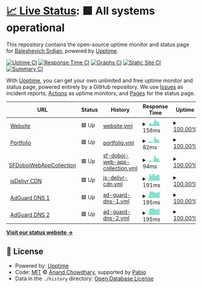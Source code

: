 # [📈 Live Status](https://demo.upptime.js.org): <!--live status--> **🟩 All systems operational**

This repository contains the open-source uptime monitor and status page for [Baleshevich Srdjan](https://wp.me/2brNg), powered by [Upptime](https://github.com/upptime/upptime).

[![Uptime CI](https://github.com/BaleshSrle/upptime/workflows/Uptime%20CI/badge.svg)](https://github.com/BaleshSrle/upptime/actions?query=workflow%3A%22Uptime+CI%22)
[![Response Time CI](https://github.com/BaleshSrle/upptime/workflows/Response%20Time%20CI/badge.svg)](https://github.com/BaleshSrle/upptime/actions?query=workflow%3A%22Response+Time+CI%22)
[![Graphs CI](https://github.com/BaleshSrle/upptime/workflows/Graphs%20CI/badge.svg)](https://github.com/BaleshSrle/upptime/actions?query=workflow%3A%22Graphs+CI%22)
[![Static Site CI](https://github.com/BaleshSrle/upptime/workflows/Static%20Site%20CI/badge.svg)](https://github.com/BaleshSrle/upptime/actions?query=workflow%3A%22Static+Site+CI%22)
[![Summary CI](https://github.com/BaleshSrle/upptime/workflows/Summary%20CI/badge.svg)](https://github.com/BaleshSrle/upptime/actions?query=workflow%3A%22Summary+CI%22)

With [Upptime](https://upptime.js.org), you can get your own unlimited and free uptime monitor and status page, powered entirely by a GitHub repository. We use [Issues](https://github.com/BaleshSrle/upptime/issues) as incident reports, [Actions](https://github.com/BaleshSrle/upptime/actions) as uptime monitors, and [Pages](https://demo.upptime.js.org) for the status page.

<!--start: status pages-->
<!-- This summary is generated by Upptime (https://github.com/upptime/upptime) -->
<!-- Do not edit this manually, your changes will be overwritten -->
<!-- prettier-ignore -->
| URL | Status | History | Response Time | Uptime |
| --- | ------ | ------- | ------------- | ------ |
| <img alt="" src="https://baleshsrle.github.io/images/logo.png" height="13"> [Website](https://baleshsrle.github.io/) | 🟩 Up | [website.yml](https://github.com/BaleshSrle/upptime/commits/HEAD/history/website.yml) | <details><summary><img alt="Response time graph" src="./graphs/website/response-time-week.png" height="20"> 156ms</summary><br><a href="https://BaleshSrle.github.io/upptime/history/website"><img alt="Response time 201" src="https://img.shields.io/endpoint?url=https%3A%2F%2Fraw.githubusercontent.com%2FBaleshSrle%2Fupptime%2FHEAD%2Fapi%2Fwebsite%2Fresponse-time.json"></a><br><a href="https://BaleshSrle.github.io/upptime/history/website"><img alt="24-hour response time 57" src="https://img.shields.io/endpoint?url=https%3A%2F%2Fraw.githubusercontent.com%2FBaleshSrle%2Fupptime%2FHEAD%2Fapi%2Fwebsite%2Fresponse-time-day.json"></a><br><a href="https://BaleshSrle.github.io/upptime/history/website"><img alt="7-day response time 156" src="https://img.shields.io/endpoint?url=https%3A%2F%2Fraw.githubusercontent.com%2FBaleshSrle%2Fupptime%2FHEAD%2Fapi%2Fwebsite%2Fresponse-time-week.json"></a><br><a href="https://BaleshSrle.github.io/upptime/history/website"><img alt="30-day response time 164" src="https://img.shields.io/endpoint?url=https%3A%2F%2Fraw.githubusercontent.com%2FBaleshSrle%2Fupptime%2FHEAD%2Fapi%2Fwebsite%2Fresponse-time-month.json"></a><br><a href="https://BaleshSrle.github.io/upptime/history/website"><img alt="1-year response time 201" src="https://img.shields.io/endpoint?url=https%3A%2F%2Fraw.githubusercontent.com%2FBaleshSrle%2Fupptime%2FHEAD%2Fapi%2Fwebsite%2Fresponse-time-year.json"></a></details> | <details><summary><a href="https://BaleshSrle.github.io/upptime/history/website">100.00%</a></summary><a href="https://BaleshSrle.github.io/upptime/history/website"><img alt="All-time uptime 100.00%" src="https://img.shields.io/endpoint?url=https%3A%2F%2Fraw.githubusercontent.com%2FBaleshSrle%2Fupptime%2FHEAD%2Fapi%2Fwebsite%2Fuptime.json"></a><br><a href="https://BaleshSrle.github.io/upptime/history/website"><img alt="24-hour uptime 100.00%" src="https://img.shields.io/endpoint?url=https%3A%2F%2Fraw.githubusercontent.com%2FBaleshSrle%2Fupptime%2FHEAD%2Fapi%2Fwebsite%2Fuptime-day.json"></a><br><a href="https://BaleshSrle.github.io/upptime/history/website"><img alt="7-day uptime 100.00%" src="https://img.shields.io/endpoint?url=https%3A%2F%2Fraw.githubusercontent.com%2FBaleshSrle%2Fupptime%2FHEAD%2Fapi%2Fwebsite%2Fuptime-week.json"></a><br><a href="https://BaleshSrle.github.io/upptime/history/website"><img alt="30-day uptime 100.00%" src="https://img.shields.io/endpoint?url=https%3A%2F%2Fraw.githubusercontent.com%2FBaleshSrle%2Fupptime%2FHEAD%2Fapi%2Fwebsite%2Fuptime-month.json"></a><br><a href="https://BaleshSrle.github.io/upptime/history/website"><img alt="1-year uptime 100.00%" src="https://img.shields.io/endpoint?url=https%3A%2F%2Fraw.githubusercontent.com%2FBaleshSrle%2Fupptime%2FHEAD%2Fapi%2Fwebsite%2Fuptime-year.json"></a></details>
| <img alt="" src="https://icons.duckduckgo.com/ip3/baleshsrle.github.io.ico" height="13"> [Portfolio](https://baleshsrle.github.io/portfolio/) | 🟩 Up | [portfolio.yml](https://github.com/BaleshSrle/upptime/commits/HEAD/history/portfolio.yml) | <details><summary><img alt="Response time graph" src="./graphs/portfolio/response-time-week.png" height="20"> 82ms</summary><br><a href="https://BaleshSrle.github.io/upptime/history/portfolio"><img alt="Response time 63" src="https://img.shields.io/endpoint?url=https%3A%2F%2Fraw.githubusercontent.com%2FBaleshSrle%2Fupptime%2FHEAD%2Fapi%2Fportfolio%2Fresponse-time.json"></a><br><a href="https://BaleshSrle.github.io/upptime/history/portfolio"><img alt="24-hour response time 28" src="https://img.shields.io/endpoint?url=https%3A%2F%2Fraw.githubusercontent.com%2FBaleshSrle%2Fupptime%2FHEAD%2Fapi%2Fportfolio%2Fresponse-time-day.json"></a><br><a href="https://BaleshSrle.github.io/upptime/history/portfolio"><img alt="7-day response time 82" src="https://img.shields.io/endpoint?url=https%3A%2F%2Fraw.githubusercontent.com%2FBaleshSrle%2Fupptime%2FHEAD%2Fapi%2Fportfolio%2Fresponse-time-week.json"></a><br><a href="https://BaleshSrle.github.io/upptime/history/portfolio"><img alt="30-day response time 70" src="https://img.shields.io/endpoint?url=https%3A%2F%2Fraw.githubusercontent.com%2FBaleshSrle%2Fupptime%2FHEAD%2Fapi%2Fportfolio%2Fresponse-time-month.json"></a><br><a href="https://BaleshSrle.github.io/upptime/history/portfolio"><img alt="1-year response time 63" src="https://img.shields.io/endpoint?url=https%3A%2F%2Fraw.githubusercontent.com%2FBaleshSrle%2Fupptime%2FHEAD%2Fapi%2Fportfolio%2Fresponse-time-year.json"></a></details> | <details><summary><a href="https://BaleshSrle.github.io/upptime/history/portfolio">100.00%</a></summary><a href="https://BaleshSrle.github.io/upptime/history/portfolio"><img alt="All-time uptime 100.00%" src="https://img.shields.io/endpoint?url=https%3A%2F%2Fraw.githubusercontent.com%2FBaleshSrle%2Fupptime%2FHEAD%2Fapi%2Fportfolio%2Fuptime.json"></a><br><a href="https://BaleshSrle.github.io/upptime/history/portfolio"><img alt="24-hour uptime 100.00%" src="https://img.shields.io/endpoint?url=https%3A%2F%2Fraw.githubusercontent.com%2FBaleshSrle%2Fupptime%2FHEAD%2Fapi%2Fportfolio%2Fuptime-day.json"></a><br><a href="https://BaleshSrle.github.io/upptime/history/portfolio"><img alt="7-day uptime 100.00%" src="https://img.shields.io/endpoint?url=https%3A%2F%2Fraw.githubusercontent.com%2FBaleshSrle%2Fupptime%2FHEAD%2Fapi%2Fportfolio%2Fuptime-week.json"></a><br><a href="https://BaleshSrle.github.io/upptime/history/portfolio"><img alt="30-day uptime 100.00%" src="https://img.shields.io/endpoint?url=https%3A%2F%2Fraw.githubusercontent.com%2FBaleshSrle%2Fupptime%2FHEAD%2Fapi%2Fportfolio%2Fuptime-month.json"></a><br><a href="https://BaleshSrle.github.io/upptime/history/portfolio"><img alt="1-year uptime 100.00%" src="https://img.shields.io/endpoint?url=https%3A%2F%2Fraw.githubusercontent.com%2FBaleshSrle%2Fupptime%2FHEAD%2Fapi%2Fportfolio%2Fuptime-year.json"></a></details>
| <img alt="" src="https://icons.duckduckgo.com/ip3/baleshsrle.github.io.ico" height="13"> [SFDobojWebAppCollection](https://baleshsrle.github.io/SFDobojWebAppCollection/) | 🟩 Up | [sf-doboj-web-app-collection.yml](https://github.com/BaleshSrle/upptime/commits/HEAD/history/sf-doboj-web-app-collection.yml) | <details><summary><img alt="Response time graph" src="./graphs/sf-doboj-web-app-collection/response-time-week.png" height="20"> 94ms</summary><br><a href="https://BaleshSrle.github.io/upptime/history/sf-doboj-web-app-collection"><img alt="Response time 68" src="https://img.shields.io/endpoint?url=https%3A%2F%2Fraw.githubusercontent.com%2FBaleshSrle%2Fupptime%2FHEAD%2Fapi%2Fsf-doboj-web-app-collection%2Fresponse-time.json"></a><br><a href="https://BaleshSrle.github.io/upptime/history/sf-doboj-web-app-collection"><img alt="24-hour response time 16" src="https://img.shields.io/endpoint?url=https%3A%2F%2Fraw.githubusercontent.com%2FBaleshSrle%2Fupptime%2FHEAD%2Fapi%2Fsf-doboj-web-app-collection%2Fresponse-time-day.json"></a><br><a href="https://BaleshSrle.github.io/upptime/history/sf-doboj-web-app-collection"><img alt="7-day response time 94" src="https://img.shields.io/endpoint?url=https%3A%2F%2Fraw.githubusercontent.com%2FBaleshSrle%2Fupptime%2FHEAD%2Fapi%2Fsf-doboj-web-app-collection%2Fresponse-time-week.json"></a><br><a href="https://BaleshSrle.github.io/upptime/history/sf-doboj-web-app-collection"><img alt="30-day response time 78" src="https://img.shields.io/endpoint?url=https%3A%2F%2Fraw.githubusercontent.com%2FBaleshSrle%2Fupptime%2FHEAD%2Fapi%2Fsf-doboj-web-app-collection%2Fresponse-time-month.json"></a><br><a href="https://BaleshSrle.github.io/upptime/history/sf-doboj-web-app-collection"><img alt="1-year response time 68" src="https://img.shields.io/endpoint?url=https%3A%2F%2Fraw.githubusercontent.com%2FBaleshSrle%2Fupptime%2FHEAD%2Fapi%2Fsf-doboj-web-app-collection%2Fresponse-time-year.json"></a></details> | <details><summary><a href="https://BaleshSrle.github.io/upptime/history/sf-doboj-web-app-collection">100.00%</a></summary><a href="https://BaleshSrle.github.io/upptime/history/sf-doboj-web-app-collection"><img alt="All-time uptime 100.00%" src="https://img.shields.io/endpoint?url=https%3A%2F%2Fraw.githubusercontent.com%2FBaleshSrle%2Fupptime%2FHEAD%2Fapi%2Fsf-doboj-web-app-collection%2Fuptime.json"></a><br><a href="https://BaleshSrle.github.io/upptime/history/sf-doboj-web-app-collection"><img alt="24-hour uptime 100.00%" src="https://img.shields.io/endpoint?url=https%3A%2F%2Fraw.githubusercontent.com%2FBaleshSrle%2Fupptime%2FHEAD%2Fapi%2Fsf-doboj-web-app-collection%2Fuptime-day.json"></a><br><a href="https://BaleshSrle.github.io/upptime/history/sf-doboj-web-app-collection"><img alt="7-day uptime 100.00%" src="https://img.shields.io/endpoint?url=https%3A%2F%2Fraw.githubusercontent.com%2FBaleshSrle%2Fupptime%2FHEAD%2Fapi%2Fsf-doboj-web-app-collection%2Fuptime-week.json"></a><br><a href="https://BaleshSrle.github.io/upptime/history/sf-doboj-web-app-collection"><img alt="30-day uptime 100.00%" src="https://img.shields.io/endpoint?url=https%3A%2F%2Fraw.githubusercontent.com%2FBaleshSrle%2Fupptime%2FHEAD%2Fapi%2Fsf-doboj-web-app-collection%2Fuptime-month.json"></a><br><a href="https://BaleshSrle.github.io/upptime/history/sf-doboj-web-app-collection"><img alt="1-year uptime 100.00%" src="https://img.shields.io/endpoint?url=https%3A%2F%2Fraw.githubusercontent.com%2FBaleshSrle%2Fupptime%2FHEAD%2Fapi%2Fsf-doboj-web-app-collection%2Fuptime-year.json"></a></details>
| <img alt="" src="https://icons.duckduckgo.com/ip3/cdn.jsdelivr.net.ico" height="13"> [jsDelivr CDN](https://cdn.jsdelivr.net/) | 🟩 Up | [js-delivr-cdn.yml](https://github.com/BaleshSrle/upptime/commits/HEAD/history/js-delivr-cdn.yml) | <details><summary><img alt="Response time graph" src="./graphs/js-delivr-cdn/response-time-week.png" height="20"> 191ms</summary><br><a href="https://BaleshSrle.github.io/upptime/history/js-delivr-cdn"><img alt="Response time 201" src="https://img.shields.io/endpoint?url=https%3A%2F%2Fraw.githubusercontent.com%2FBaleshSrle%2Fupptime%2FHEAD%2Fapi%2Fjs-delivr-cdn%2Fresponse-time.json"></a><br><a href="https://BaleshSrle.github.io/upptime/history/js-delivr-cdn"><img alt="24-hour response time 143" src="https://img.shields.io/endpoint?url=https%3A%2F%2Fraw.githubusercontent.com%2FBaleshSrle%2Fupptime%2FHEAD%2Fapi%2Fjs-delivr-cdn%2Fresponse-time-day.json"></a><br><a href="https://BaleshSrle.github.io/upptime/history/js-delivr-cdn"><img alt="7-day response time 191" src="https://img.shields.io/endpoint?url=https%3A%2F%2Fraw.githubusercontent.com%2FBaleshSrle%2Fupptime%2FHEAD%2Fapi%2Fjs-delivr-cdn%2Fresponse-time-week.json"></a><br><a href="https://BaleshSrle.github.io/upptime/history/js-delivr-cdn"><img alt="30-day response time 203" src="https://img.shields.io/endpoint?url=https%3A%2F%2Fraw.githubusercontent.com%2FBaleshSrle%2Fupptime%2FHEAD%2Fapi%2Fjs-delivr-cdn%2Fresponse-time-month.json"></a><br><a href="https://BaleshSrle.github.io/upptime/history/js-delivr-cdn"><img alt="1-year response time 201" src="https://img.shields.io/endpoint?url=https%3A%2F%2Fraw.githubusercontent.com%2FBaleshSrle%2Fupptime%2FHEAD%2Fapi%2Fjs-delivr-cdn%2Fresponse-time-year.json"></a></details> | <details><summary><a href="https://BaleshSrle.github.io/upptime/history/js-delivr-cdn">100.00%</a></summary><a href="https://BaleshSrle.github.io/upptime/history/js-delivr-cdn"><img alt="All-time uptime 100.00%" src="https://img.shields.io/endpoint?url=https%3A%2F%2Fraw.githubusercontent.com%2FBaleshSrle%2Fupptime%2FHEAD%2Fapi%2Fjs-delivr-cdn%2Fuptime.json"></a><br><a href="https://BaleshSrle.github.io/upptime/history/js-delivr-cdn"><img alt="24-hour uptime 100.00%" src="https://img.shields.io/endpoint?url=https%3A%2F%2Fraw.githubusercontent.com%2FBaleshSrle%2Fupptime%2FHEAD%2Fapi%2Fjs-delivr-cdn%2Fuptime-day.json"></a><br><a href="https://BaleshSrle.github.io/upptime/history/js-delivr-cdn"><img alt="7-day uptime 100.00%" src="https://img.shields.io/endpoint?url=https%3A%2F%2Fraw.githubusercontent.com%2FBaleshSrle%2Fupptime%2FHEAD%2Fapi%2Fjs-delivr-cdn%2Fuptime-week.json"></a><br><a href="https://BaleshSrle.github.io/upptime/history/js-delivr-cdn"><img alt="30-day uptime 100.00%" src="https://img.shields.io/endpoint?url=https%3A%2F%2Fraw.githubusercontent.com%2FBaleshSrle%2Fupptime%2FHEAD%2Fapi%2Fjs-delivr-cdn%2Fuptime-month.json"></a><br><a href="https://BaleshSrle.github.io/upptime/history/js-delivr-cdn"><img alt="1-year uptime 100.00%" src="https://img.shields.io/endpoint?url=https%3A%2F%2Fraw.githubusercontent.com%2FBaleshSrle%2Fupptime%2FHEAD%2Fapi%2Fjs-delivr-cdn%2Fuptime-year.json"></a></details>
| <img alt="" src="https://st.agrd.eu/favicons/dns/favicon.ico" height="13"> [AdGuard DNS 1](94.140.14.14) | 🟩 Up | [ad-guard-dns-1.yml](https://github.com/BaleshSrle/upptime/commits/HEAD/history/ad-guard-dns-1.yml) | <details><summary><img alt="Response time graph" src="./graphs/ad-guard-dns-1/response-time-week.png" height="20"> 195ms</summary><br><a href="https://BaleshSrle.github.io/upptime/history/ad-guard-dns-1"><img alt="Response time 189" src="https://img.shields.io/endpoint?url=https%3A%2F%2Fraw.githubusercontent.com%2FBaleshSrle%2Fupptime%2FHEAD%2Fapi%2Fad-guard-dns-1%2Fresponse-time.json"></a><br><a href="https://BaleshSrle.github.io/upptime/history/ad-guard-dns-1"><img alt="24-hour response time 214" src="https://img.shields.io/endpoint?url=https%3A%2F%2Fraw.githubusercontent.com%2FBaleshSrle%2Fupptime%2FHEAD%2Fapi%2Fad-guard-dns-1%2Fresponse-time-day.json"></a><br><a href="https://BaleshSrle.github.io/upptime/history/ad-guard-dns-1"><img alt="7-day response time 195" src="https://img.shields.io/endpoint?url=https%3A%2F%2Fraw.githubusercontent.com%2FBaleshSrle%2Fupptime%2FHEAD%2Fapi%2Fad-guard-dns-1%2Fresponse-time-week.json"></a><br><a href="https://BaleshSrle.github.io/upptime/history/ad-guard-dns-1"><img alt="30-day response time 189" src="https://img.shields.io/endpoint?url=https%3A%2F%2Fraw.githubusercontent.com%2FBaleshSrle%2Fupptime%2FHEAD%2Fapi%2Fad-guard-dns-1%2Fresponse-time-month.json"></a><br><a href="https://BaleshSrle.github.io/upptime/history/ad-guard-dns-1"><img alt="1-year response time 189" src="https://img.shields.io/endpoint?url=https%3A%2F%2Fraw.githubusercontent.com%2FBaleshSrle%2Fupptime%2FHEAD%2Fapi%2Fad-guard-dns-1%2Fresponse-time-year.json"></a></details> | <details><summary><a href="https://BaleshSrle.github.io/upptime/history/ad-guard-dns-1">100.00%</a></summary><a href="https://BaleshSrle.github.io/upptime/history/ad-guard-dns-1"><img alt="All-time uptime 100.00%" src="https://img.shields.io/endpoint?url=https%3A%2F%2Fraw.githubusercontent.com%2FBaleshSrle%2Fupptime%2FHEAD%2Fapi%2Fad-guard-dns-1%2Fuptime.json"></a><br><a href="https://BaleshSrle.github.io/upptime/history/ad-guard-dns-1"><img alt="24-hour uptime 100.00%" src="https://img.shields.io/endpoint?url=https%3A%2F%2Fraw.githubusercontent.com%2FBaleshSrle%2Fupptime%2FHEAD%2Fapi%2Fad-guard-dns-1%2Fuptime-day.json"></a><br><a href="https://BaleshSrle.github.io/upptime/history/ad-guard-dns-1"><img alt="7-day uptime 100.00%" src="https://img.shields.io/endpoint?url=https%3A%2F%2Fraw.githubusercontent.com%2FBaleshSrle%2Fupptime%2FHEAD%2Fapi%2Fad-guard-dns-1%2Fuptime-week.json"></a><br><a href="https://BaleshSrle.github.io/upptime/history/ad-guard-dns-1"><img alt="30-day uptime 100.00%" src="https://img.shields.io/endpoint?url=https%3A%2F%2Fraw.githubusercontent.com%2FBaleshSrle%2Fupptime%2FHEAD%2Fapi%2Fad-guard-dns-1%2Fuptime-month.json"></a><br><a href="https://BaleshSrle.github.io/upptime/history/ad-guard-dns-1"><img alt="1-year uptime 100.00%" src="https://img.shields.io/endpoint?url=https%3A%2F%2Fraw.githubusercontent.com%2FBaleshSrle%2Fupptime%2FHEAD%2Fapi%2Fad-guard-dns-1%2Fuptime-year.json"></a></details>
| <img alt="" src="https://st.agrd.eu/favicons/dns/favicon.ico" height="13"> [AdGuard DNS 2](94.140.15.15) | 🟩 Up | [ad-guard-dns-2.yml](https://github.com/BaleshSrle/upptime/commits/HEAD/history/ad-guard-dns-2.yml) | <details><summary><img alt="Response time graph" src="./graphs/ad-guard-dns-2/response-time-week.png" height="20"> 195ms</summary><br><a href="https://BaleshSrle.github.io/upptime/history/ad-guard-dns-2"><img alt="Response time 189" src="https://img.shields.io/endpoint?url=https%3A%2F%2Fraw.githubusercontent.com%2FBaleshSrle%2Fupptime%2FHEAD%2Fapi%2Fad-guard-dns-2%2Fresponse-time.json"></a><br><a href="https://BaleshSrle.github.io/upptime/history/ad-guard-dns-2"><img alt="24-hour response time 214" src="https://img.shields.io/endpoint?url=https%3A%2F%2Fraw.githubusercontent.com%2FBaleshSrle%2Fupptime%2FHEAD%2Fapi%2Fad-guard-dns-2%2Fresponse-time-day.json"></a><br><a href="https://BaleshSrle.github.io/upptime/history/ad-guard-dns-2"><img alt="7-day response time 195" src="https://img.shields.io/endpoint?url=https%3A%2F%2Fraw.githubusercontent.com%2FBaleshSrle%2Fupptime%2FHEAD%2Fapi%2Fad-guard-dns-2%2Fresponse-time-week.json"></a><br><a href="https://BaleshSrle.github.io/upptime/history/ad-guard-dns-2"><img alt="30-day response time 189" src="https://img.shields.io/endpoint?url=https%3A%2F%2Fraw.githubusercontent.com%2FBaleshSrle%2Fupptime%2FHEAD%2Fapi%2Fad-guard-dns-2%2Fresponse-time-month.json"></a><br><a href="https://BaleshSrle.github.io/upptime/history/ad-guard-dns-2"><img alt="1-year response time 189" src="https://img.shields.io/endpoint?url=https%3A%2F%2Fraw.githubusercontent.com%2FBaleshSrle%2Fupptime%2FHEAD%2Fapi%2Fad-guard-dns-2%2Fresponse-time-year.json"></a></details> | <details><summary><a href="https://BaleshSrle.github.io/upptime/history/ad-guard-dns-2">100.00%</a></summary><a href="https://BaleshSrle.github.io/upptime/history/ad-guard-dns-2"><img alt="All-time uptime 100.00%" src="https://img.shields.io/endpoint?url=https%3A%2F%2Fraw.githubusercontent.com%2FBaleshSrle%2Fupptime%2FHEAD%2Fapi%2Fad-guard-dns-2%2Fuptime.json"></a><br><a href="https://BaleshSrle.github.io/upptime/history/ad-guard-dns-2"><img alt="24-hour uptime 100.00%" src="https://img.shields.io/endpoint?url=https%3A%2F%2Fraw.githubusercontent.com%2FBaleshSrle%2Fupptime%2FHEAD%2Fapi%2Fad-guard-dns-2%2Fuptime-day.json"></a><br><a href="https://BaleshSrle.github.io/upptime/history/ad-guard-dns-2"><img alt="7-day uptime 100.00%" src="https://img.shields.io/endpoint?url=https%3A%2F%2Fraw.githubusercontent.com%2FBaleshSrle%2Fupptime%2FHEAD%2Fapi%2Fad-guard-dns-2%2Fuptime-week.json"></a><br><a href="https://BaleshSrle.github.io/upptime/history/ad-guard-dns-2"><img alt="30-day uptime 100.00%" src="https://img.shields.io/endpoint?url=https%3A%2F%2Fraw.githubusercontent.com%2FBaleshSrle%2Fupptime%2FHEAD%2Fapi%2Fad-guard-dns-2%2Fuptime-month.json"></a><br><a href="https://BaleshSrle.github.io/upptime/history/ad-guard-dns-2"><img alt="1-year uptime 100.00%" src="https://img.shields.io/endpoint?url=https%3A%2F%2Fraw.githubusercontent.com%2FBaleshSrle%2Fupptime%2FHEAD%2Fapi%2Fad-guard-dns-2%2Fuptime-year.json"></a></details>

<!--end: status pages-->

[**Visit our status website →**](https://demo.upptime.js.org)

## 📄 License

- Powered by: [Upptime](https://github.com/upptime/upptime)
- Code: [MIT](./LICENSE) © [Anand Chowdhary](https://anandchowdhary.com), supported by [Pabio](https://pabio.com)
- Data in the `./history` directory: [Open Database License](https://opendatacommons.org/licenses/odbl/1-0/)
